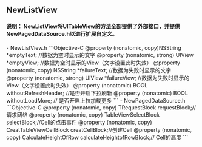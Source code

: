 <h2> NewListView</h2>
<h4>说明： NewListView将UITableView的方法全部提供了外部接口，并提供NewPagedDataSource.h以进行扩展自定义。</h4>
- NewListView.h  
```Objective-C
  @property (nonatomic, copy)NSString *emptyText; //数据为空时显示的文字  
  @property (nonatomic, strong) UIView *emptyView; //数据为空时显示的View（文字设置此时失效）  
  @property (nonatomic, copy) NSString *failureText; //数据为失败时显示的文字  
  @property (nonatomic, strong) UIView *failureView; //数据为失败时显示的View（文字设置此时失效）  
  @property (nonatomic) BOOL withoutRefreshHeader; //是否开启下拉刷新  
  @property (nonatomic) BOOL withoutLoadMore; // 是否开启上拉加载更多  
```
- NewPagedDataSource.h  
```Objective-C
  @property (nonatomic, copy) TRequestBlock requestBlock;//请求网络  
  @property (nonatomic, copy) TableViewSelectBlock selectBlock;//Cell的点击事件  
  @property (nonatomic, copy) CreatTableViewCellBlock creatCellBlock;//创建Cell  
  @property (nonatomic, copy) CalculateHeightOfRow calculateHeightofRowBlock;// Cell的高度  
```
